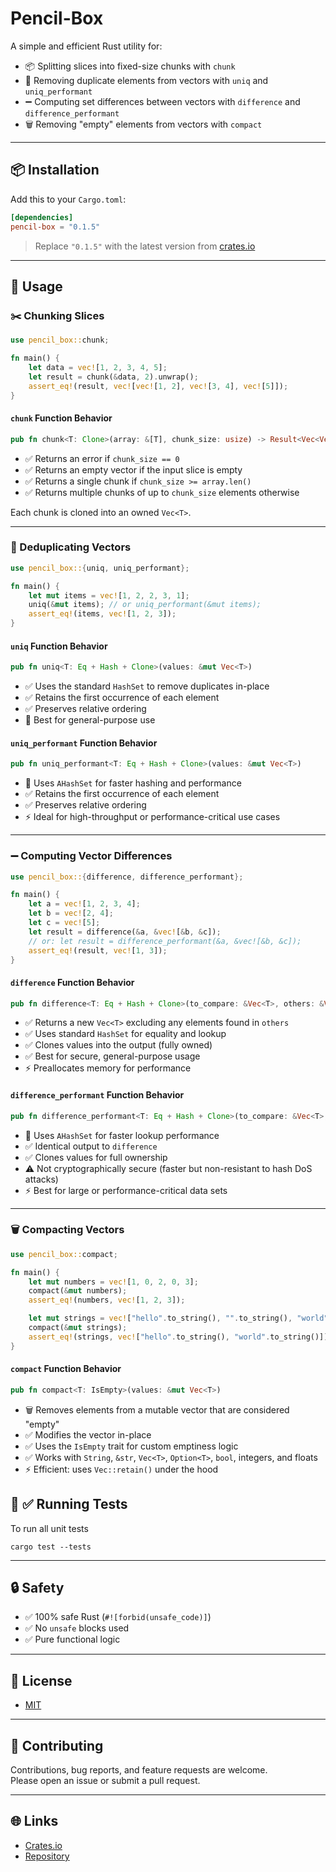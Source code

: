 # Pencil-Box

A simple and efficient Rust utility for:

-   📦 Splitting slices into fixed-size chunks with `chunk`
-   🔁 Removing duplicate elements from vectors with `uniq` and `uniq_performant`
-   ➖ Computing set differences between vectors with `difference` and `difference_performant`
-   🗑️ Removing "empty" elements from vectors with `compact`

---

## 📦 Installation

Add this to your `Cargo.toml`:

```toml
[dependencies]
pencil-box = "0.1.5"
```

> Replace `"0.1.5"` with the latest version from [crates.io](https://crates.io/crates/pencil-box)

---

## 🚀 Usage

### ✂️ Chunking Slices

```rust
use pencil_box::chunk;

fn main() {
    let data = vec![1, 2, 3, 4, 5];
    let result = chunk(&data, 2).unwrap();
    assert_eq!(result, vec![vec![1, 2], vec![3, 4], vec![5]]);
}
```

#### `chunk` Function Behavior

```rust
pub fn chunk<T: Clone>(array: &[T], chunk_size: usize) -> Result<Vec<Vec<T>>, &'static str>
```

-   ✅ Returns an error if `chunk_size == 0`
-   ✅ Returns an empty vector if the input slice is empty
-   ✅ Returns a single chunk if `chunk_size >= array.len()`
-   ✅ Returns multiple chunks of up to `chunk_size` elements otherwise

Each chunk is cloned into an owned `Vec<T>`.

---

### 🔁 Deduplicating Vectors

```rust
use pencil_box::{uniq, uniq_performant};

fn main() {
    let mut items = vec![1, 2, 2, 3, 1];
    uniq(&mut items); // or uniq_performant(&mut items);
    assert_eq!(items, vec![1, 2, 3]);
}
```

#### `uniq` Function Behavior

```rust
pub fn uniq<T: Eq + Hash + Clone>(values: &mut Vec<T>)
```

-   ✅ Uses the standard `HashSet` to remove duplicates in-place
-   ✅ Retains the first occurrence of each element
-   ✅ Preserves relative ordering
-   🔁 Best for general-purpose use

#### `uniq_performant` Function Behavior

```rust
pub fn uniq_performant<T: Eq + Hash + Clone>(values: &mut Vec<T>)
```

-   🚀 Uses `AHashSet` for faster hashing and performance
-   ✅ Retains the first occurrence of each element
-   ✅ Preserves relative ordering
-   ⚡ Ideal for high-throughput or performance-critical use cases

---

### ➖ Computing Vector Differences

```rust
use pencil_box::{difference, difference_performant};

fn main() {
    let a = vec![1, 2, 3, 4];
    let b = vec![2, 4];
    let c = vec![5];
    let result = difference(&a, &vec![&b, &c]);
    // or: let result = difference_performant(&a, &vec![&b, &c]);
    assert_eq!(result, vec![1, 3]);
}
```

#### `difference` Function Behavior

```rust
pub fn difference<T: Eq + Hash + Clone>(to_compare: &Vec<T>, others: &Vec<&Vec<T>>) -> Vec<T>
```

-   ✅ Returns a new `Vec<T>` excluding any elements found in `others`
-   ✅ Uses standard `HashSet` for equality and lookup
-   ✅ Clones values into the output (fully owned)
-   ✅ Best for secure, general-purpose usage
-   ⚡ Preallocates memory for performance

#### `difference_performant` Function Behavior

```rust
pub fn difference_performant<T: Eq + Hash + Clone>(to_compare: &Vec<T>, others: &Vec<&Vec<T>>) -> Vec<T>
```

-   🚀 Uses `AHashSet` for faster lookup performance
-   ✅ Identical output to `difference`
-   ✅ Clones values for full ownership
-   ⚠️ Not cryptographically secure (faster but non-resistant to hash DoS attacks)
-   ⚡ Best for large or performance-critical data sets

---

### 🗑️ Compacting Vectors

```rust
use pencil_box::compact;

fn main() {
    let mut numbers = vec![1, 0, 2, 0, 3];
    compact(&mut numbers);
    assert_eq!(numbers, vec![1, 2, 3]);

    let mut strings = vec!["hello".to_string(), "".to_string(), "world".to_string()];
    compact(&mut strings);
    assert_eq!(strings, vec!["hello".to_string(), "world".to_string()]);
}
```

#### `compact` Function Behavior

```rust
pub fn compact<T: IsEmpty>(values: &mut Vec<T>)
```

-   🗑️ Removes elements from a mutable vector that are considered "empty"
-   ✅ Modifies the vector in-place
-   ✅ Uses the `IsEmpty` trait for custom emptiness logic
-   ✅ Works with `String`, `&str`, `Vec<T>`, `Option<T>`, `bool`, integers, and floats
-   ⚡ Efficient: uses `Vec::retain()` under the hood

## 🧪 ✅ Running Tests

To run all unit tests 

```
cargo test --tests
```

---

## 🔒 Safety

-   ✅ 100% safe Rust (`#![forbid(unsafe_code)]`)
-   ✅ No `unsafe` blocks used
-   ✅ Pure functional logic

---

## 📄 License

-   [MIT](LICENSE-MIT)

---

## 🤝 Contributing

Contributions, bug reports, and feature requests are welcome.  
Please open an issue or submit a pull request.

---

## 🌐 Links

-   [Crates.io](https://crates.io/crates/pencil-box)
-   [Repository](https://github.com/rocketnozzle/pencil-box)